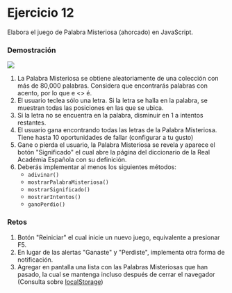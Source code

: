# Ejercicio 12
Elabora el juego de Palabra Misteriosa (ahorcado) en JavaScript.

### Demostración
[![](https://img.youtube.com/vi/m3ZJx6z7reY/mqdefault.jpg)](https://youtu.be/m3ZJx6z7reY "Demostración")

1. La Palabra Misteriosa se obtiene aleatoriamente de una colección con más de 80,000 palabras. Considera que encontrarás palabras con acento, por lo que e <> é.
2. El usuario teclea sólo una letra. Si la letra se halla en la palabra, se muestran todas las posiciones en las que se ubica.
3. Si la letra no se encuentra en la palabra, disminuir en 1 a intentos restantes.
4. El usuario gana encontrando todas las letras de la Palabra Misteriosa. Tiene hasta 10 oportunidades de fallar (configurar a tu gusto)
5. Gane o pierda el usuario, la Palabra Misteriosa se revela y aparece el botón "Significado" el cual abre la página del diccionario de la Real Académia Española con su definición.
6. Deberás implementar al menos los siguientes métodos:
   * `adivinar()`
   * `mostrarPalabraMisteriosa()`
   * `mostrarSignificado()`
   * `mostrarIntentos()`
   * `ganoPerdio()`

### Retos

1. Botón "Reiniciar" el cual inicie un nuevo juego, equivalente a presionar F5.
2. En lugar de las alertas "Ganaste" y "Perdiste", implementa otra forma de notificación.
3. Agregar en pantalla una lista con las Palabras Misteriosas que han pasado, la cual se mantenga incluso después de cerrar el navegador (Consulta sobre [localStorage](https://developer.mozilla.org/es/docs/Web/API/API_de_almacenamiento_web/Usando_la_API_de_almacenamiento_web "Ver más sobre localStorage"))
